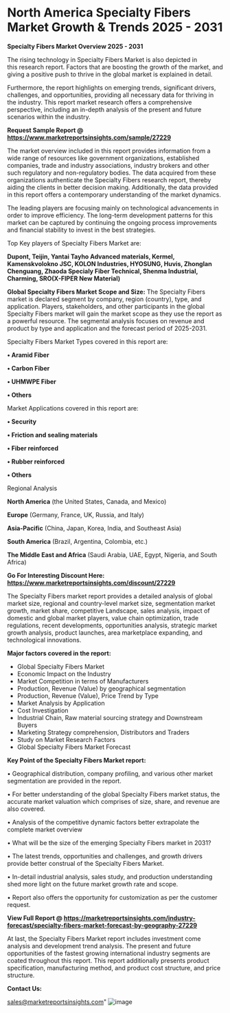   # North America Specialty Fibers Market Growth & Trends 2025 - 2031

<Strong> Specialty Fibers Market Overview 2025 - 2031</strong>

The rising technology in Specialty Fibers Market is also depicted in this research report. Factors that are boosting the growth of the market, and giving a positive push to thrive in the global market is explained in detail.

Furthermore, the report highlights on emerging trends, significant drivers, challenges, and opportunities, providing all necessary data for thriving in the industry. This report market research offers a comprehensive perspective, including an in-depth analysis of the present and future scenarios within the industry.

<strong>Request Sample Report @ <a href=https://www.marketreportsinsights.com/sample/27229>https://www.marketreportsinsights.com/sample/27229</a></strong>

The market overview included in this report provides information from a wide range of resources like government organizations, established companies, trade and industry associations, industry brokers and other such regulatory and non-regulatory bodies. The data acquired from these organizations authenticate the Specialty Fibers research report, thereby aiding the clients in better decision making. Additionally, the data provided in this report offers a contemporary understanding of the market dynamics.

The leading players are focusing mainly on technological advancements in order to improve efficiency. The long-term development patterns for this market can be captured by continuing the ongoing process improvements and financial stability to invest in the best strategies.

Top Key players of Specialty Fibers Market are:

<strong>Dupont, Teijin, Yantai Tayho Advanced materials, Kermel, Kamenskvolokno JSC, KOLON Industries, HYOSUNG, Huvis, Zhonglan Chenguang, Zhaoda Specialy Fiber Technical, Shenma Industrial, Charming, SRO(X-FIPER New Material)</strong>

<strong><b>Global Specialty Fibers Market Scope and Size:</b></strong>
The Specialty Fibers market is declared segment by company, region (country), type, and application. Players, stakeholders, and other participants in the global Specialty Fibers market will gain the market scope as they use the report as a powerful resource. The segmental analysis focuses on revenue and product by type and application and the forecast period of 2025-2031.

Specialty Fibers Market Types covered in this report are:

<strong>• Aramid Fiber

• Carbon Fiber

• UHMWPE Fiber

• Others</strong>

Market Applications covered in this report are:

<strong>• Security

• Friction and sealing materials

• Fiber reinforced

• Rubber reinforced

• Others</strong> 

Regional Analysis

<strong>North America</strong> (the United States, Canada, and Mexico)

<strong>Europe</strong> (Germany, France, UK, Russia, and Italy)

<strong>Asia-Pacific</strong> (China, Japan, Korea, India, and Southeast Asia)

<strong>South America</strong> (Brazil, Argentina, Colombia, etc.)

<strong>The Middle East and Africa</strong> (Saudi Arabia, UAE, Egypt, Nigeria, and South Africa)

<strong>Go For Interesting Discount Here: <a href=https://www.marketreportsinsights.com/discount/27229>https://www.marketreportsinsights.com/discount/27229</a></strong>

The Specialty Fibers market report provides a detailed analysis of global market size, regional and country-level market size, segmentation market growth, market share, competitive Landscape, sales analysis, impact of domestic and global market players, value chain optimization, trade regulations, recent developments, opportunities analysis, strategic market growth analysis, product launches, area marketplace expanding, and technological innovations.

<strong><b>Major factors covered in the report:</b></strong>
<ul>
  <li>Global Specialty Fibers Market </li>
  <li>Economic Impact on the Industry</li>
  <li>Market Competition in terms of Manufacturers</li>
  <li>Production, Revenue (Value) by geographical segmentation</li>
  <li>Production, Revenue (Value), Price Trend by Type</li>
  <li>Market Analysis by Application</li>
  <li>Cost Investigation</li>
  <li>Industrial Chain, Raw material sourcing strategy and Downstream Buyers</li>
  <li>Marketing Strategy comprehension, Distributors and Traders</li>
  <li>Study on Market Research Factors</li>
  <li>Global Specialty Fibers Market Forecast</li>
</ul>

<strong><b>Key Point of the Specialty Fibers Market report:</b></strong>

• Geographical distribution, company profiling, and various other market segmentation are provided in the report.

• For better understanding of the global Specialty Fibers market status, the accurate market valuation which comprises of size, share, and revenue are also covered.

• Analysis of the competitive dynamic factors better extrapolate the complete market overview

• What will be the size of the emerging Specialty Fibers market in 2031?

• The latest trends, opportunities and challenges, and growth drivers provide better construal of the Specialty Fibers Market.

• In-detail industrial analysis, sales study, and production understanding shed more light on the future market growth rate and scope.

• Report also offers the opportunity for customization as per the customer request.

<strong><b>View Full Report @ <a href=https://marketreportsinsights.com/industry-forecast/specialty-fibers-market-forecast-by-geography-27229>https://marketreportsinsights.com/industry-forecast/specialty-fibers-market-forecast-by-geography-27229</a></b></strong>


At last, the Specialty Fibers Market report includes investment come analysis and development trend analysis. The present and future opportunities of the fastest growing international industry segments are coated throughout this report. This report additionally presents product specification, manufacturing method, and product cost structure, and price structure.

<strong>Contact Us:</strong>

sales@marketreportsinsights.com"
![image](https://github.com/user-attachments/assets/5029342f-aca8-4d20-9b7b-3a28c1a88353)
